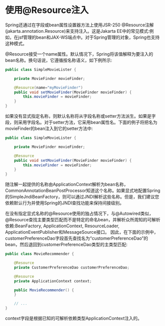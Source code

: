 # 使用@Resource注入

Spring还通过在字段或bean属性设置器方法上使用JSR-250 @Resource注解(jakarta.annotation.Resource)来支持注入。这是Jakarta EE中的常见模式:例如，在jsf管理的bean和JAX-WS端点中。对于Spring管理的对象，Spring也支持这种模式。

@Resource接受一个name属性。默认情况下，Spring将该值解释为要注入的bean名称。换句话说，它遵循按名称语义，如下例所示:

```java
public class SimpleMovieLister {

	private MovieFinder movieFinder;

	@Resource(name="myMovieFinder")
	public void setMovieFinder(MovieFinder movieFinder) {
		this.movieFinder = movieFinder;
	}
}
```

如果没有显式指定名称，则默认名称将从字段名称或setter方法派生。如果是字段，则采用字段名。对于setter方法，它采用bean属性名。下面的例子将把名为movieFinder的bean注入到它的setter方法中:

```java
public class SimpleMovieLister {

	private MovieFinder movieFinder;

	@Resource
	public void setMovieFinder(MovieFinder movieFinder) {
		this.movieFinder = movieFinder;
	}
}
```

随注解一起提供的名称由ApplicationContext解析为bean名称，CommonAnnotationBeanPostProcessor知道这个名称。如果显式地配置Spring的SimpleJndiBeanFactory，则可以通过JNDI解析这些名称。但是，我们建议您依赖默认行为并使用Spring的JNDI查找功能来保持间接级别。

在没有指定显式名称的@Resource使用的独占情况下，与@Autowired类似，@Resource查找主要类型匹配而不是特定的命名bean，并解析众所周知的可解析依赖:BeanFactory, ApplicationContext, ResourceLoader, ApplicationEventPublisher和MessageSource接口。
因此，在下面的示例中，customerPreferenceDao字段首先查找名为“customerPreferenceDao”的bean，然后退回到customerPreferenceDao类型的主类型匹配:

```java
public class MovieRecommender {

	@Resource
	private CustomerPreferenceDao customerPreferenceDao;

	@Resource
	private ApplicationContext context;

	public MovieRecommender() {
	}

	// ...
}
```

context字段是根据已知的可解析依赖类型ApplicationContext注入的。